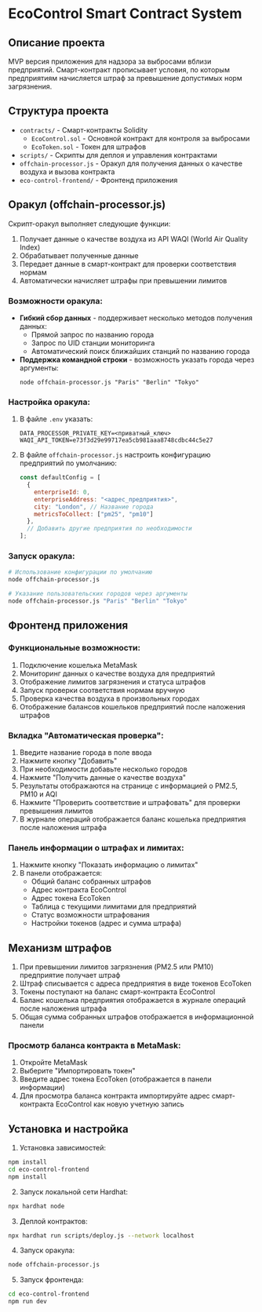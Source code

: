 # EcoControl Smart Contract System

## Описание проекта
MVP версия приложения для надзора за выбросами вблизи предприятий. Смарт-контракт прописывает условия, по которым предприятиям начисляется штраф за превышение допустимых норм загрязнения.

## Структура проекта
- `contracts/` - Смарт-контракты Solidity
  - `EcoControl.sol` - Основной контракт для контроля за выбросами
  - `EcoToken.sol` - Токен для штрафов
- `scripts/` - Скрипты для деплоя и управления контрактами
- `offchain-processor.js` - Оракул для получения данных о качестве воздуха и вызова контракта
- `eco-control-frontend/` - Фронтенд приложения

## Оракул (offchain-processor.js)

Скрипт-оракул выполняет следующие функции:
1. Получает данные о качестве воздуха из API WAQI (World Air Quality Index)
2. Обрабатывает полученные данные
3. Передает данные в смарт-контракт для проверки соответствия нормам
4. Автоматически начисляет штрафы при превышении лимитов

### Возможности оракула:
- **Гибкий сбор данных** - поддерживает несколько методов получения данных:
  - Прямой запрос по названию города
  - Запрос по UID станции мониторинга
  - Автоматический поиск ближайших станций по названию города
- **Поддержка командной строки** - возможность указать города через аргументы:
  ```
  node offchain-processor.js "Paris" "Berlin" "Tokyo"
  ```

### Настройка оракула:
1. В файле `.env` указать:
   ```
   DATA_PROCESSOR_PRIVATE_KEY=<приватный_ключ>
   WAQI_API_TOKEN=e73f3d29e99717ea5cb981aaa8748cdbc44c5e27
   ```

2. В файле `offchain-processor.js` настроить конфигурацию предприятий по умолчанию:
   ```javascript
   const defaultConfig = [
     {
       enterpriseId: 0,
       enterpriseAddress: "<адрес_предприятия>",
       city: "London", // Название города
       metricsToCollect: ["pm25", "pm10"]
     },
     // Добавить другие предприятия по необходимости
   ];
   ```

### Запуск оракула:
```bash
# Использование конфигурации по умолчанию
node offchain-processor.js

# Указание пользовательских городов через аргументы
node offchain-processor.js "Paris" "Berlin" "Tokyo"
```

## Фронтенд приложения

### Функциональные возможности:
1. Подключение кошелька MetaMask
2. Мониторинг данных о качестве воздуха для предприятий
3. Отображение лимитов загрязнения и статуса штрафов
4. Запуск проверки соответствия нормам вручную
5. Проверка качества воздуха в произвольных городах
6. Отображение балансов кошельков предприятий после наложения штрафов

### Вкладка "Автоматическая проверка":
1. Введите название города в поле ввода
2. Нажмите кнопку "Добавить"
3. При необходимости добавьте несколько городов
4. Нажмите "Получить данные о качестве воздуха"
5. Результаты отображаются на странице с информацией о PM2.5, PM10 и AQI
6. Нажмите "Проверить соответствие и штрафовать" для проверки превышения лимитов
7. В журнале операций отображается баланс кошелька предприятия после наложения штрафа

### Панель информации о штрафах и лимитах:
1. Нажмите кнопку "Показать информацию о лимитах"
2. В панели отображается:
   - Общий баланс собранных штрафов
   - Адрес контракта EcoControl
   - Адрес токена EcoToken
   - Таблица с текущими лимитами для предприятий
   - Статус возможности штрафования
   - Настройки токенов (адрес и сумма штрафа)

## Механизм штрафов

1. При превышении лимитов загрязнения (PM2.5 или PM10) предприятие получает штраф
2. Штраф списывается с адреса предприятия в виде токенов EcoToken
3. Токены поступают на баланс смарт-контракта EcoControl
4. Баланс кошелька предприятия отображается в журнале операций после наложения штрафа
5. Общая сумма собранных штрафов отображается в информационной панели

### Просмотр баланса контракта в MetaMask:
1. Откройте MetaMask
2. Выберите "Импортировать токен"
3. Введите адрес токена EcoToken (отображается в панели информации)
4. Для просмотра баланса контракта импортируйте адрес смарт-контракта EcoControl как новую учетную запись

## Установка и настройка

1. Установка зависимостей:
```bash
npm install
cd eco-control-frontend
npm install
```

2. Запуск локальной сети Hardhat:
```bash
npx hardhat node
```

3. Деплой контрактов:
```bash
npx hardhat run scripts/deploy.js --network localhost
```

4. Запуск оракула:
```bash
node offchain-processor.js
```

5. Запуск фронтенда:
```bash
cd eco-control-frontend
npm run dev
```
